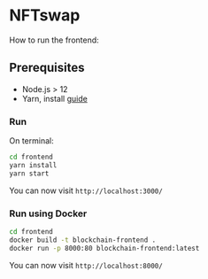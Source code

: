 # NFTswap

How to run the frontend:

## Prerequisites

* Node.js > 12
* Yarn, install [guide](https://classic.yarnpkg.com/lang/en/docs/install/#debian-stable)
  
### Run

On terminal:

```bash
cd frontend
yarn install
yarn start 
```

You can now visit `http://localhost:3000/`

### Run using Docker

```bash
cd frontend
docker build -t blockchain-frontend .
docker run -p 8000:80 blockchain-frontend:latest
```

You can now visit `http://localhost:8000/`
